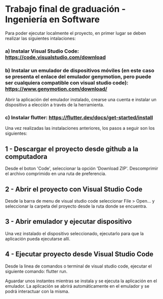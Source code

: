 # Trabajo final de graduación - Ingeniería en Software
Para poder ejecutar localmente el proyecto, en primer lugar se deben realizar las siguientes intalaciones:
### a) Instalar Visual Studio Code: https://code.visualstudio.com/download
### b) Instalar un emulador de dispositivos móviles (en este caso se presenta el enlace del emulador genymotion, pero puede ser cualquiera compatible con visual studio code): https://www.genymotion.com/download/
Abrir la aplicación del emulador instalado, crearse una cuenta e instalar un dispositivo a elección a través de la herramienta.
### c) Instalar flutter: https://flutter.dev/docs/get-started/install


Una vez realizadas las instalaciones anteriores, los pasos a seguir son los siguientes:

## 1 - Descargar el proyecto desde github a la computadora
Desde el boton 'Code', seleccionar la opción 'Download ZIP'.
Descomprimir el archivo comprimido en una ruta de preferencia.

## 2 - Abrir el proyecto con Visual Studio Code
Desde la barra de menu de visual studio code seleccionar File > Open... y seleccionar la carpeta del proyecto desde la ruta donde se encuentra.

## 3 - Abrir emulador y ejecutar dispositivo
Una vez instalado el dispositivo seleccionado, ejecutarlo para que la aplicación pueda ejecutarse allí.

## 4 - Ejecutar proyecto desde Visual Studio Code
Desde la linea de comandos o terminal de visual studio code, ejecutar el siguiente comando: flutter run.

Aguardar unos instantes mientras se instala y se ejecuta la aplicación en el emulador.
La aplicación se abrirá automáticamente en el emulador y se podrá interactuar con la misma.


